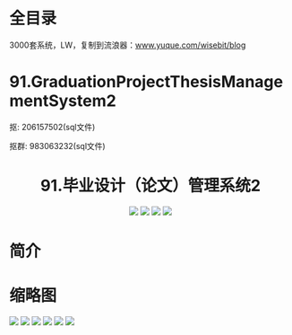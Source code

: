 # 全目录

3000套系统，LW，复制到流浪器：www.yuque.com/wisebit/blog

# 91.GraduationProjectThesisManagementSystem2

<p>抠: 206157502(sql文件)</p>
<p>抠群: 983063232(sql文件)</p>

<p><h1 align="center">91.毕业设计（论文）管理系统2</h1></p>

<p align="center">
	<img src="https://img.shields.io/badge/jdk-1.8-orange.svg"/>
    <img src="https://img.shields.io/badge/spring-5.x-lightgrey.svg"/>
    <img src="https://img.shields.io/badge/springmvc-3.x-blue.svg"/>
    <img src="https://img.shields.io/badge/mybatis-3.x-blue.svg"/>
</p>

# 简介
>

# 缩略图

![](https://bitwise.oss-cn-heyuan.aliyuncs.com/2024/9/10/a9945530-a389-483f-9515-e65f7820780d.png)
![](https://bitwise.oss-cn-heyuan.aliyuncs.com/2024/9/10/293245ea-9acd-4d87-80fb-38326ccad372.png)
![](https://bitwise.oss-cn-heyuan.aliyuncs.com/2024/9/10/82fd5597-59cb-4932-b1a0-2522492ade20.png)
![](https://bitwise.oss-cn-heyuan.aliyuncs.com/2024/9/10/a39fbf43-db4f-4493-bb44-bc06c872936a.png)
![](https://bitwise.oss-cn-heyuan.aliyuncs.com/2024/9/10/fd7b87c0-85d6-4f87-8b1e-cfa656176ef3.png)
![](https://bitwise.oss-cn-heyuan.aliyuncs.com/2024/9/10/0ecadf3c-2e86-41e5-859d-cc6c4f87fd8a.png)

